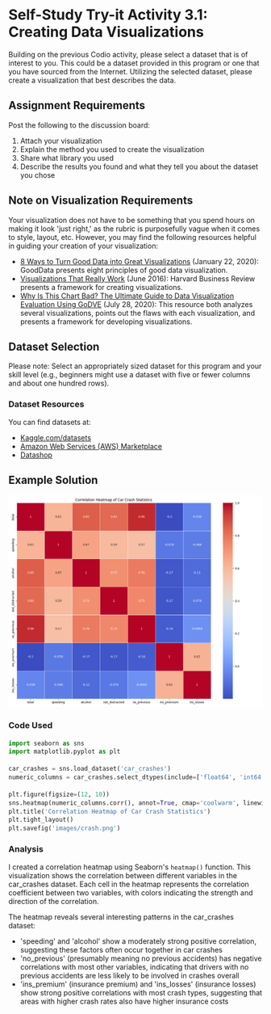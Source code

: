 # Self-Study Try-it Activity 3.1: Creating Data Visualizations

Building on the previous Codio activity, please select a dataset that is of interest to you. This could be a dataset provided in this program or one that you have sourced from the Internet. Utilizing the selected dataset, please create a visualization that best describes the data.

## Assignment Requirements

Post the following to the discussion board:

1. Attach your visualization
2. Explain the method you used to create the visualization
3. Share what library you used
4. Describe the results you found and what they tell you about the dataset you chose

## Note on Visualization Requirements

Your visualization does not have to be something that you spend hours on making it look 'just right,' as the rubric is purposefully vague when it comes to style, layout, etc. However, you may find the following resources helpful in guiding your creation of your visualization:

* [8 Ways to Turn Good Data into Great Visualizations](https://www.gooddata.com/blog/8-ways-turn-good-data-great-visualizations/) (January 22, 2020): GoodData presents eight principles of good data visualization.
* [Visualizations That Really Work](https://hbr.org/2016/06/visualizations-that-really-work) (June 2016): Harvard Business Review presents a framework for creating visualizations.
* [Why Is This Chart Bad? The Ultimate Guide to Data Visualization Evaluation Using GoDVE](https://towardsdatascience.com/why-is-this-chart-bad-5f16da298afa) (July 28, 2020): This resource both analyzes several visualizations, points out the flaws with each visualization, and presents a framework for developing visualizations.

## Dataset Selection

Please note: Select an appropriately sized dataset for this program and your skill level (e.g., beginners might use a dataset with five or fewer columns and about one hundred rows).

### Dataset Resources

You can find datasets at:
* [Kaggle.com/datasets](https://www.kaggle.com/datasets)
* [Amazon Web Services (AWS) Marketplace](https://aws.amazon.com/marketplace/search/results?category=d5a43d97-558f-4be7-8543-cce265fe6d9d&FULFILLMENT_OPTION_TYPE=DATA_EXCHANGE&filters=FULFILLMENT_OPTION_TYPE)
* [Datashop](https://pslcdatashop.web.cmu.edu/)

## Example Solution

![Car Crash Statistics Correlation Heatmap](images/crash.png)

### Code Used
```python
import seaborn as sns
import matplotlib.pyplot as plt

car_crashes = sns.load_dataset('car_crashes')
numeric_columns = car_crashes.select_dtypes(include=['float64', 'int64'])

plt.figure(figsize=(12, 10))
sns.heatmap(numeric_columns.corr(), annot=True, cmap='coolwarm', linewidths=0.5)
plt.title('Correlation Heatmap of Car Crash Statistics')
plt.tight_layout()
plt.savefig('images/crash.png')
```

### Analysis
I created a correlation heatmap using Seaborn's `heatmap()` function. This visualization shows the correlation between different variables in the car_crashes dataset. Each cell in the heatmap represents the correlation coefficient between two variables, with colors indicating the strength and direction of the correlation.

The heatmap reveals several interesting patterns in the car_crashes dataset:
* 'speeding' and 'alcohol' show a moderately strong positive correlation, suggesting these factors often occur together in car crashes
* 'no_previous' (presumably meaning no previous accidents) has negative correlations with most other variables, indicating that drivers with no previous accidents are less likely to be involved in crashes overall
* 'ins_premium' (insurance premium) and 'ins_losses' (insurance losses) show strong positive correlations with most crash types, suggesting that areas with higher crash rates also have higher insurance costs